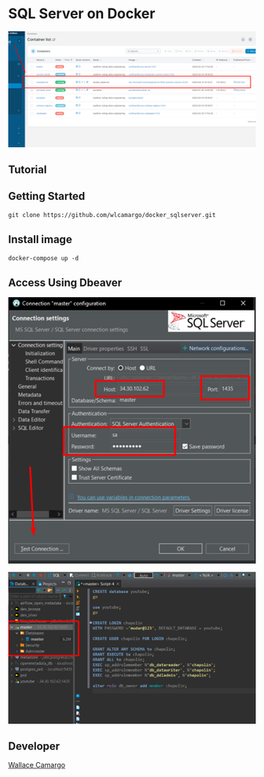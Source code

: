 # SQL Server on Docker

![Imagemi](./assets/sqlserver_on_docker.png)

## Tutorial


## Getting Started

    git clone https://github.com/wlcamargo/docker_sqlserver.git

## Install image

    docker-compose up -d

## Access Using Dbeaver
![Imagemi](./assets/first_connection.png)

![Imagemi](./assets/first_access.png)

## Developer

[Wallace Camargo](https://www.linkedin.com/in/wallace-camargo-35b615171/) 

